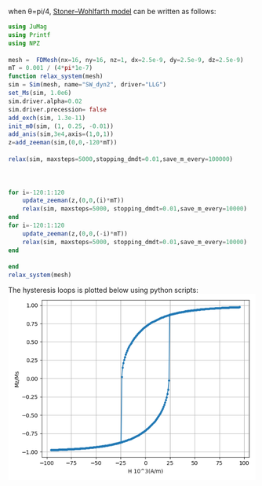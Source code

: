 when θ=pi/4, [Stoner–Wohlfarth model](https://en.wikipedia.org/wiki/Stoner%E2%80%93Wohlfarth_model) can be written as follows:
```julia
using JuMag
using Printf
using NPZ

mesh =  FDMesh(nx=16, ny=16, nz=1, dx=2.5e-9, dy=2.5e-9, dz=2.5e-9)
mT = 0.001 / (4*pi*1e-7)
function relax_system(mesh)
sim = Sim(mesh, name="SW_dyn2", driver="LLG")
set_Ms(sim, 1.0e6)
sim.driver.alpha=0.02
sim.driver.precession= false
add_exch(sim, 1.3e-11)
init_m0(sim, (1, 0.25, -0.01))
add_anis(sim,3e4,axis=(1,0,1))
z=add_zeeman(sim,(0,0,-120*mT))

relax(sim, maxsteps=5000,stopping_dmdt=0.01,save_m_every=100000)
 


for i=-120:1:120
    update_zeeman(z,(0,0,(i)*mT))
    relax(sim, maxsteps=5000, stopping_dmdt=0.01,save_m_every=10000)
end
for i=-120:1:120
    update_zeeman(z,(0,0,(-i)*mT))
    relax(sim, maxsteps=5000, stopping_dmdt=0.01,save_m_every=10000)
end

end
relax_system(mesh)

```
The hysteresis loops is plotted below using python scripts:
![Stoner–Wohlfarth model(θ=pi/4)](scripts/sw.png)
